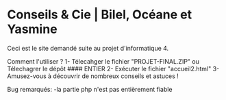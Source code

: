 # Conseils & Cie | Bilel, Océane et Yasmine

Ceci est le site demandé suite au projet d'informatique 4.

Comment l'utiliser ?
    1- Télecahger le fichier "PROJET-FINAL.ZIP" ou Télechagrer le dépôt #### ENTIER
    2- Exécuter le fichier "accueil2.html"
    3- Amusez-vous à découvrir de nombreux conseils et astuces !


Bug remarqués: -la partie php n'est pas entièrement fiable


